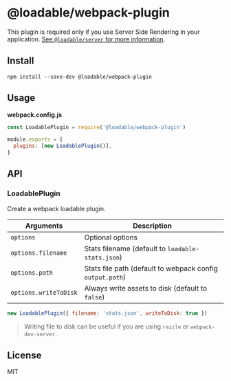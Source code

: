 # @loadable/webpack-plugin

This plugin is required only if you use Server Side Rendering in your application. [See `@loadable/server` for more information](https://github.com/smooth-code/loadable-components/tree/master/packages/server).

## Install

```
npm install --save-dev @loadable/webpack-plugin
```

## Usage

**webpack.config.js**

```js
const LoadablePlugin = require('@loadable/webpack-plugin')

module.exports = {
  plugins: [new LoadablePlugin()],
}
```

## API

### LoadablePlugin

Create a webpack loadable plugin.

| Arguments             | Description                                               |
| --------------------- | -------------------------------------------------         |
| `options`             | Optional options                                          |
| `options.filename`    | Stats filename (default to `loadable-stats.json`)         |
| `options.path`        | Stats file path (default to webpack config `output.path`) |
| `options.writeToDisk` | Always write assets to disk (default to `false`)          |

```js
new LoadablePlugin({ filename: 'stats.json', writeToDisk: true })
```

> Writing file to disk can be useful if you are using `razzle` or `webpack-dev-server`.

## License

MIT
